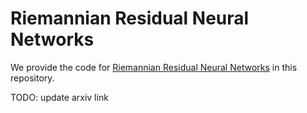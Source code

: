 # Riemannian Residual Neural Networks

We provide the code for [Riemannian Residual Neural Networks](https://arxiv.org/abs/2006.10254) in this repository. 

TODO: update arxiv link 
